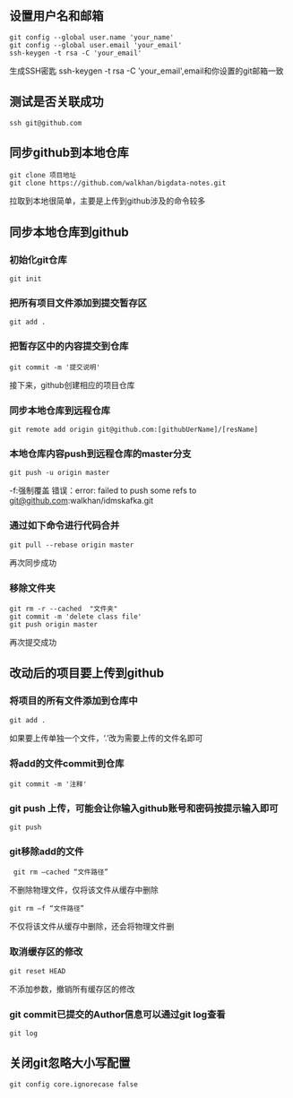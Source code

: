 ## 设置用户名和邮箱
```
git config --global user.name 'your_name'
git config --global user.email 'your_email'
ssh-keygen -t rsa -C 'your_email'
```
生成SSH密匙 ssh-keygen -t rsa -C 'your_email',email和你设置的git邮箱一致
## 测试是否关联成功
```
ssh git@github.com
```
## 同步github到本地仓库
```
git clone 项目地址
git clone https://github.com/walkhan/bigdata-notes.git                        
```

拉取到本地很简单，主要是上传到github涉及的命令较多
## 同步本地仓库到github
### 初始化git仓库
```
git init
```
### 把所有项目文件添加到提交暂存区
```
git add .
```
### 把暂存区中的内容提交到仓库
```
git commit -m '提交说明'
```
 接下来，github创建相应的项目仓库
### 同步本地仓库到远程仓库
```
git remote add origin git@github.com:[githubUerName]/[resName]
```
### 本地仓库内容push到远程仓库的master分支
```
git push -u origin master
```
-f:强制覆盖
错误：error: failed to push some refs to  git@github.com:walkhan/idmskafka.git
### 通过如下命令进行代码合并
```
git pull --rebase origin master
```
再次同步成功
### **移除文件夹**
```
git rm -r --cached  "文件夹"
git commit -m 'delete class file'
git push origin master
```
再次提交成功
## **改动后的项目要上传到github**
### 将项目的所有文件添加到仓库中
```
git add .
```
如果要上传单独一个文件，‘.’改为需要上传的文件名即可
### 将add的文件commit到仓库
```
git commit -m '注释'
```
### git push 上传，可能会让你输入github账号和密码按提示输入即可
```
git push
```
### git移除add的文件
```
 git rm –cached “文件路径”
```
不删除物理文件，仅将该文件从缓存中删除
```
git rm –f “文件路径”
```
不仅将该文件从缓存中删除，还会将物理文件删
### 取消缓存区的修改
```
git reset HEAD
```
不添加参数，撤销所有缓存区的修改
### git commit已提交的Author信息可以通过git log查看
```
git log
```
## 关闭git忽略大小写配置
```
git config core.ignorecase false
```

